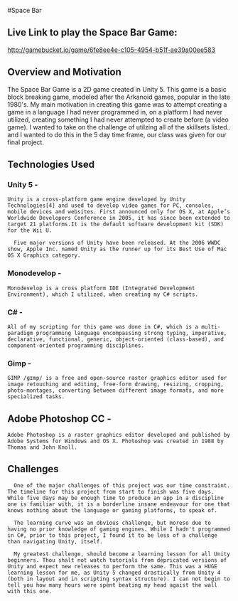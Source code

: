 #Space Bar

## Live Link to play the Space Bar Game:
http://gamebucket.io/game/6fe8ee4e-c105-4954-b51f-ae39a00ee583
   

## Overview and Motivation
The Space Bar Game is a 2D game created in Unity 5. This game is a basic block breaking game, modeled after the Arkanoid games, popular in the late 1980's. My main motivation in creating this game was to attempt creating a game in a language I had never programmed in, on a platform I had never utilized, creating something I had never attempted to create before (a video game). I wanted to take on the challenge of utilzing all of the skillsets listed.. and I wanted to do this in the 5 day time frame, our class was given for our final project. 

## Technologies Used

### Unity 5 -

    Unity is a cross-platform game engine developed by Unity Technologies[4] and used to develop video games for PC, consoles, mobile devices and websites. First announced only for OS X, at Apple’s Worldwide Developers Conference in 2005, it has since been extended to target 21 platforms.It is the default software development kit (SDK) for the Wii U.

      Five major versions of Unity have been released. At the 2006 WWDC show, Apple Inc. named Unity as the runner up for its Best Use of Mac OS X Graphics category.
      
### Monodevelop - 

    Monodevelop is a cross platform IDE (Integrated Development Environment), which I utilized, when creating my C# scripts.
    

### C# -

    All of my scripting for this game was done in C#, which is a multi-paradigm programming language encompassing strong typing, imperative, declarative, functional, generic, object-oriented (class-based), and component-oriented programming disciplines.
    

### Gimp - 

    GIMP /ɡɪmp/ is a free and open-source raster graphics editor used for image retouching and editing, free-form drawing, resizing, cropping, photo-montages, converting between different image formats, and more specialized tasks.

## Adobe Photoshop CC - 

    Adobe Photoshop is a raster graphics editor developed and published by Adobe Systems for Windows and OS X. Photoshop was created in 1988 by Thomas and John Knoll.


## Challenges

      One of the major challenges of this project was our time constraint. The timeline for this project from start to finish was five days. While five days may be enough time to produce an app in a discipline one is familiar with, it is a borderline insane endeavour for one that knows nothing about the language or gaming platforms, to speak of. 

      The learning curve was an obvious challenge, but moreso due to having no prior knowledge of gaming engines. While I hadn't programmed in C#, prior to this project, I found it to be less of a challenge than navigating Unity, itself. 

      My greatest challenge, should become a learning lesson for all Unity beginners. Thou shalt not watch tutorials from depricated versions of Unity and expect new releases to perform the same. This was a HUGE learning lesson for me, as Unity 5 changed drastically from Unity 4 (both in layout and in scripting syntax structure). I can not begin to tell you how many hours were spent beating my head agaist the wall with this one. 
      




